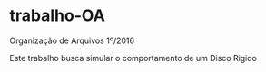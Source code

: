 # trabalho-OA
Organização de Arquivos 1º/2016

Este trabalho busca simular o comportamento de um Disco Rigido
